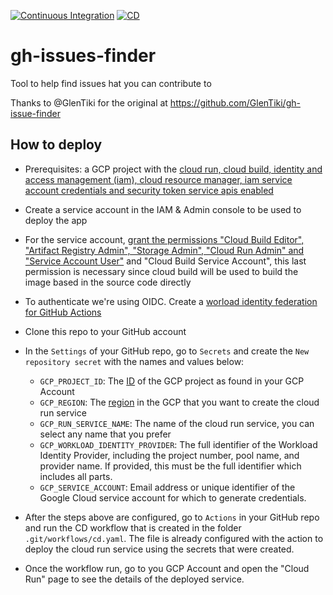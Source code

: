 [![Continuous Integration](https://github.com/nearform/gh-issues-finder/actions/workflows/ci.yml/badge.svg?event=push)](https://github.com/nearform/gh-issues-finder/actions/workflows/ci.yml)
[![CD](https://github.com/nearform/gh-issues-finder/actions/workflows/cd.yml/badge.svg?event=push)](https://github.com/nearform/gh-issues-finder/actions/workflows/cd.yml)

# gh-issues-finder
Tool to help find issues hat you can contribute to

Thanks to @GlenTiki for the original at https://github.com/GlenTiki/gh-issue-finder

## How to deploy

- Prerequisites: a GCP project with the [cloud run, cloud build, identity and access management (iam), cloud resource manager, iam service account credentials and security token service apis enabled](https://cloud.google.com/apis/docs/getting-started)
- Create a service account in the IAM & Admin console to be used to deploy the app
- For the service account, [grant the permissions "Cloud Build Editor", "Artifact Registry Admin", "Storage Admin", "Cloud Run Admin" and "Service Account User"](https://github.com/google-github-actions/deploy-cloudrun) and "Cloud Build Service Account", this last permission is necessary since cloud build will be used to build the image based in the source code directly
- To authenticate we're using OIDC. Create a [worload identity federation for GitHub Actions](https://cloud.google.com/iam/docs/configuring-workload-identity-federation#github-actions)
- Clone this repo to your GitHub account
- In the `Settings` of your GitHub repo, go to `Secrets` and create the `New repository secret` with the names and values below:
    - `GCP_PROJECT_ID`: The [ID](https://support.google.com/googleapi/answer/7014113?hl=en) of the GCP project as found in your GCP Account
    - `GCP_REGION`: The [region](https://cloud.google.com/compute/docs/regions-zones) in the GCP that you want to create the cloud run service
    - `GCP_RUN_SERVICE_NAME`: The name of the cloud run service, you can select any name that you prefer
    - `GCP_WORKLOAD_IDENTITY_PROVIDER`: The full identifier of the Workload Identity Provider, including the project number, pool name, and provider name. If provided, this must be the full identifier which includes all parts.
    - `GCP_SERVICE_ACCOUNT`: Email address or unique identifier of the Google Cloud service account for which to generate credentials.

- After the steps above are configured, go to `Actions` in your GitHub repo and run the CD workflow that is created in the folder `.git/workflows/cd.yaml`. The file is already configured with the action to deploy the cloud run service using the secrets that were created.
- Once the workflow run, go to you GCP Account and open the "Cloud Run" page to see the details of the deployed service.